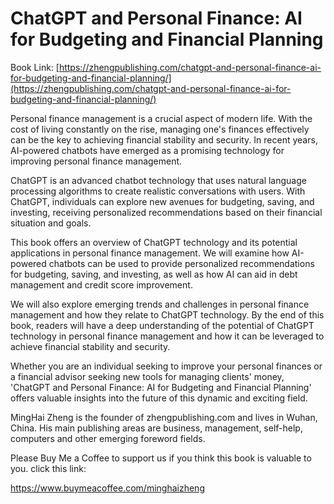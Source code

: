 # ChatGPT and Personal Finance: AI for Budgeting and Financial Planning

Book Link: [https://zhengpublishing.com/chatgpt-and-personal-finance-ai-for-budgeting-and-financial-planning/](https://zhengpublishing.com/chatgpt-and-personal-finance-ai-for-budgeting-and-financial-planning/)

Personal finance management is a crucial aspect of modern life. With the cost of living constantly on the rise, managing one's finances effectively can be the key to achieving financial stability and security. In recent years, AI-powered chatbots have emerged as a promising technology for improving personal finance management.

ChatGPT is an advanced chatbot technology that uses natural language processing algorithms to create realistic conversations with users. With ChatGPT, individuals can explore new avenues for budgeting, saving, and investing, receiving personalized recommendations based on their financial situation and goals.

This book offers an overview of ChatGPT technology and its potential applications in personal finance management. We will examine how AI-powered chatbots can be used to provide personalized recommendations for budgeting, saving, and investing, as well as how AI can aid in debt management and credit score improvement.

We will also explore emerging trends and challenges in personal finance management and how they relate to ChatGPT technology. By the end of this book, readers will have a deep understanding of the potential of ChatGPT technology in personal finance management and how it can be leveraged to achieve financial stability and security.

Whether you are an individual seeking to improve your personal finances or a financial advisor seeking new tools for managing clients' money, 'ChatGPT and Personal Finance: AI for Budgeting and Financial Planning' offers valuable insights into the future of this dynamic and exciting field.

MingHai Zheng is the founder of zhengpublishing.com and lives in Wuhan, China. His main publishing areas are business, management, self-help, computers and other emerging foreword fields.

Please Buy Me a Coffee to support us if you think this book is valuable to you. click this link:

https://www.buymeacoffee.com/minghaizheng
